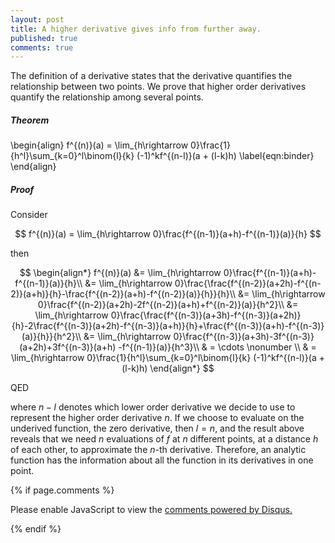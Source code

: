```yaml
---
layout: post
title: A higher derivative gives info from further away.
published: true
comments: true
---
```


The definition of a derivative states that the derivative quantifies the relationship between two points. We prove that higher order derivatives quantify the relationship among several points.

##### Theorem

\begin{align}
    f^{(n)}(a) = \lim_{h\rightarrow 0}\frac{1}{h^l}\sum_{k=0}^l\binom{l}{k} (-1)^kf^{(n-l)}(a + (l-k)h) \label{eqn:binder}
\end{align}

##### Proof

Consider

$$
f^{(n)}(a) = \lim_{h\rightarrow 0}\frac{f^{(n-1)}(a+h)-f^{(n-1)}(a)}{h}
$$

then

$$
\begin{align*}
f^{(n)}(a) &= \lim_{h\rightarrow 0}\frac{f^{(n-1)}(a+h)-f^{(n-1)}(a)}{h}\\
 &= \lim_{h\rightarrow 0}\frac{\frac{f^{(n-2)}(a+2h)-f^{(n-2)}(a+h)}{h}-\frac{f^{(n-2)}(a+h)-f^{(n-2)}(a)}{h}}{h}\\
 &= \lim_{h\rightarrow 0}\frac{f^{(n-2)}(a+2h)-2f^{(n-2)}(a+h)+f^{(n-2)}(a)}{h^2}\\
 &= \lim_{h\rightarrow 0}\frac{\frac{f^{(n-3)}(a+3h)-f^{(n-3)}(a+2h)}{h}-2\frac{f^{(n-3)}(a+2h)-f^{(n-3)}(a+h)}{h}+\frac{f^{(n-3)}(a+h)-f^{(n-3)}(a)}{h}}{h^2}\\
 &= \lim_{h\rightarrow 0}\frac{f^{(n-3)}(a+3h)-3f^{(n-3)}(a+2h)+3f^{(n-3)}(a+h) -f^{(n-1)}(a)}{h^3}\\
 & = \cdots \nonumber \\
 & = \lim_{h\rightarrow 0}\frac{1}{h^l}\sum_{k=0}^l\binom{l}{k} (-1)^kf^{(n-l)}(a + (l-k)h) 
\end{align*}
$$

QED

where $n-l$ denotes which lower order derivative we decide to use to represent the higher order derivative $n$. If we choose to evaluate on the underived function, the zero derivative, then $l=n$, and the result above reveals that we need $n$ evaluations of $f$ at $n$ different points, at a distance $h$ of each other, to approximate the $n$-th derivative. Therefore, an analytic function has the information about all the function in its derivatives in one point.


{% if page.comments %} 



<div id="disqus_thread"></div>
<script>

/**
*  RECOMMENDED CONFIGURATION VARIABLES: EDIT AND UNCOMMENT THE SECTION BELOW TO INSERT DYNAMIC VALUES FROM YOUR PLATFORM OR CMS.
*  LEARN WHY DEFINING THESE VARIABLES IS IMPORTANT: https://disqus.com/admin/universalcode/#configuration-variables*/
/*
var disqus_config = function () {
this.page.url = PAGE_URL;  // Replace PAGE_URL with your page's canonical URL variable
this.page.identifier = PAGE_IDENTIFIER; // Replace PAGE_IDENTIFIER with your page's unique identifier variable
};
*/
(function() { // DON'T EDIT BELOW THIS LINE
var d = document, s = d.createElement('script');
s.src = 'https://https-lucehe-github-io.disqus.com/embed.js';
s.setAttribute('data-timestamp', +new Date());
(d.head || d.body).appendChild(s);
})();
</script>
<noscript>Please enable JavaScript to view the <a href="https://disqus.com/?ref_noscript">comments powered by Disqus.</a></noscript>



{% endif %}
